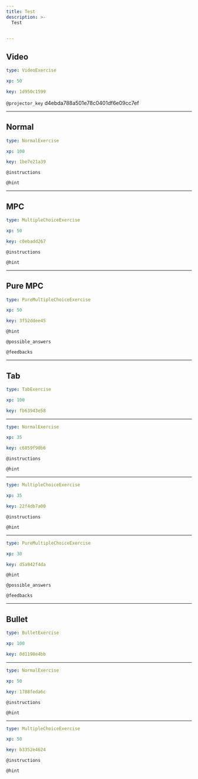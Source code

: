 ```yaml
---
title: Test
description: >-
  Test


---
```

## Video

```yaml
type: VideoExercise

xp: 50

key: 1d950c1599
```

`@projector_key`
d4ebda788a501e78c0401df6e09cc7ef

---
## Normal

```yaml
type: NormalExercise

xp: 100

key: 1be7e21a39
```



`@instructions`


`@hint`











---
## MPC

```yaml
type: MultipleChoiceExercise

xp: 50

key: c0ebadd267
```



`@instructions`


`@hint`











---
## Pure MPC

```yaml
type: PureMultipleChoiceExercise

xp: 50

key: 3f52ddee45
```




`@hint`






`@possible_answers`


`@feedbacks`





---
## Tab

```yaml
type: TabExercise

xp: 100

key: fb63943e58
```













***



```yaml
type: NormalExercise

xp: 35

key: c6859f90b6
```



`@instructions`


`@hint`












***



```yaml
type: MultipleChoiceExercise

xp: 35

key: 22f4db7a00
```



`@instructions`


`@hint`












***



```yaml
type: PureMultipleChoiceExercise

xp: 30

key: d5a942f4da
```




`@hint`






`@possible_answers`


`@feedbacks`






---
## Bullet

```yaml
type: BulletExercise

xp: 100

key: 0d1198e4bb
```













***



```yaml
type: NormalExercise

xp: 50

key: 1788feda6c
```



`@instructions`


`@hint`












***



```yaml
type: MultipleChoiceExercise

xp: 50

key: b3352e4624
```



`@instructions`


`@hint`











